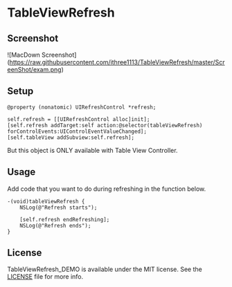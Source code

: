 # TableViewRefresh

## Screenshot
![MacDown Screenshot] (https://raw.githubusercontent.com/ithree1113/TableViewRefresh/master/ScreenShot/exam.png)

## Setup
```objc
@property (nonatomic) UIRefreshControl *refresh;
```

```objc
self.refresh = [[UIRefreshControl alloc]init];
[self.refresh addTarget:self action:@selector(tableViewRefresh) forControlEvents:UIControlEventValueChanged];
[self.tableView addSubview:self.refresh];
```
But this object is ONLY available with Table View Controller.


## Usage
Add code that you want to do during refreshing in the function below.

```objc
-(void)tableViewRefresh {    
    NSLog(@"Refresh starts");
    
    [self.refresh endRefreshing];
    NSLog(@"Refresh ends");
}

```

## License
TableViewRefresh_DEMO is available under the MIT license. See the [LICENSE](https://raw.githubusercontent.com/ithree1113/TableViewRefresh_DEMO/master/LICENSE) file for more info.